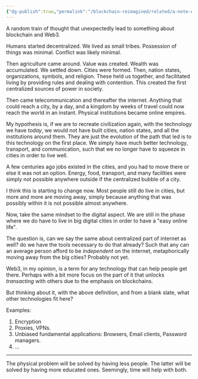 ```yaml
---
{"dg-publish":true,"permalink":"/blockchain-reimagined/related/a-note-on-decentralization/","hide":true,"created":"2022-10-19T21:52:33.000+07:00","updated":"2024-10-26T20:16:33.997+07:00"}
---
```



A random train of thought that unexpectedly lead to something about blockchain and Web3. 

Humans started decentralized. We lived as small tribes. Possession of things was minimal. Conflict was likely minimal.

Then agriculture came around. Value was created. Wealth was accumulated. We settled down. Cities were formed. Then, nation states, organizations, symbols, and religion. These held us together, and facilitated living by providing rules and dealing with contention. This created the first centralized sources of power in society. 

Then came telecommunication and thereafter the internet. Anything that could reach a city, by a day, and a kingdom by weeks of travel could now reach the world in an instant. Physical institutions became online empires. 

My hypothesis is, if we are to recreate civilization again, with the technology we have *today*, we would not have built cities, nation states, and all the institutions around them. They are just the evolution of the path that led is to this technology on the first place. We simply have much better technology, transport, and communication, such that we no longer have to squeeze in cities in order to live well. 

A few centuries ago jobs existed in the cities, and you had to move there or else it was not an option. Energy, food, transport, and many facilities were simply not possible anywhere outside if the centralized bubble of a city.

I think this is starting to change now. Most people still do live in cities, but more and more are moving away, simply because anything that was possibly within it is not possible almost anywhere. 

Now, take the same mindset to the digital aspect. We are still in the phase where we do have to live in big digital cities in order to have a "easy online life".

The question is, can we say the same about centralized part of internet as well? do we have the tools necessary to do that already? Such that any can an average person afford to be *independent* on the internet, metaphorically moving away from the big cities? Probably not yet. 

Web3, in my opinion, is a term for any technology that can help people get there. Perhaps with a bit more focus on the part of it that unlocks *transacting* with others due to the emphasis on blockchains. 

But thinking about it, with the above definition, and from a blank slate, what other technologies fit here? 

Examples:

1. Encryption
2. Proxies, VPNs. 
3. Unbiased fundamental applications: Browsers, Email clients, Password managers. 
4. ...

---

The physical problem will be solved by having less people. The latter will be solved by having more educated ones. Seemingly, time will help with both.
